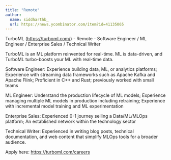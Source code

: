 ```yaml
---
title: "Remote"
author:
  name: siddharthb_
  url: https://news.ycombinator.com/item?id=41135065
---
```

TurboML (<a href="https:&#x2F;&#x2F;turboml.com&#x2F;" rel="nofollow">https:&#x2F;&#x2F;turboml.com&#x2F;</a>) - Remote - Software Engineer &#x2F; ML Engineer &#x2F; Enterprise Sales &#x2F; Technical Writer

TurboML is an ML platform reinvented for real-time. ML is data-driven, and TurboML turbo-boosts your ML with real-time data.

Software Engineer: Experience building data, ML, or analytics platforms; Experience with streaming data frameworks such as Apache Kafka and Apache Flink; Proficient in C++ and Rust; previously worked with small teams

ML Engineer: Understand the production lifecycle of ML models; Experience managing multiple ML models in production including retraining; Experience with incremental model training and ML experimentation

Enterprise Sales: Experienced 0-1 journey selling a Data&#x2F;ML&#x2F;MLOps platform; An established network within the technology sector

Technical Writer: Experienced in writing blog posts, technical documentation, and web content that simplify MLOps tools for a broader audience.

Apply here: <a href="https:&#x2F;&#x2F;turboml.com&#x2F;careers" rel="nofollow">https:&#x2F;&#x2F;turboml.com&#x2F;careers</a>
